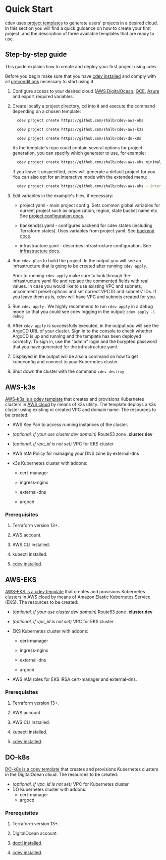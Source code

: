 # Quick Start

cdev uses [project templates](https://cluster.dev/template-development/) to generate users' projects in a desired cloud. In this section you will find a quick guidance on how to create your first project, and the description of three available templates that are ready to use.

## Step-by-step guide

This guide explains how to create and deploy your first project using cdev.

Before you begin make sure that you have [cdev installed](https://cluster.dev/installation/) and comply with all [preconditions](https://cluster.dev/prerequisites/) necessary to start using it.

1. Configure access to your desired cloud ([AWS](https://cluster.dev/aws-cloud-provider/),[DigitalOcean](https://cluster.dev/digital-ocean-cloud-provider/), [GCE](https://cluster.dev/google-cloud-provider/), [Azure](https://cluster.dev/azure-cloud-provider/) and export required variables.

2. Create locally a project directory, cd into it and execute the command depending on a chosen template:

    ```bash
      cdev project create https://github.com/shalb/cdev-aws-eks
    ```

    ```bash
      cdev project create https://github.com/shalb/cdev-aws-k3s
    ```

    ```bash
      cdev project create https://github.com/shalb/cdev-do-k8s
    ```
    
    As the template's repo could contain several options for project generation, you can specify which generator to use, for example:

    ```bash
      cdev project create https://github.com/shalb/cdev-aws-eks minimal
    ```

    If you leave it unspecified, cdev will generate a default project for you. You can also opt for an interactive mode with the extended menu:

    ```bash
      cdev project create https://github.com/shalb/cdev-aws-eks --interactive
    ```

3. Edit variables in the example's files, if necessary:

    * project.yaml - main project config. Sets common global variables for current project such as organization, region, state bucket name etc. See [project configuration docs](https://cluster.dev/project-configuration/#project).

    * backend(s).yaml - configures backend for cdev states (including Terraform states). Uses variables from project.yaml. See [backend docs](https://cluster.dev/project-configuration/#backends).

    * infrastructure.yaml - describes infrastructure configuration. See [infrastructure docs](https://cluster.dev/project-configuration/#infrastructure).

4. Run `cdev plan` to build the project. In the output you will see an infrastructure that is going to be created after running `cdev apply`.

    Prior to running `cdev apply` make sure to look through the infrastructure.yaml file and replace the commented fields with real values. In case you would like to use existing VPC and subnets, uncomment preset options and set correct VPC ID and subnets' IDs. If you leave them as is, cdev will have VPC and subnets created for you.

5. Run `cdev apply` . We highly recommend to run `cdev apply` in a debug mode so that you could see cdev logging in the output: `cdev apply -l debug`

6. After `cdev apply` is successfully executed, in the output you will see the ArgoCD URL of your cluster. Sign in to the console to check whether ArgoCD is up and running and the template has been deployed correctly. To sign in, use the "admin" login and the bcrypted password that you have generated for the infrastructure.yaml.

7. Displayed in the output will be also a command on how to get kubeconfig and connect to your Kubernetes cluster.

8. Shut down the cluster with the command `cdev destroy`

## AWS-k3s

[AWS-k3s is a cdev template](https://github.com/shalb/cdev-aws-k3s) that creates and provisions Kubernetes clusters in [AWS cloud](https://cluster.dev/aws-cloud-provider/) by means of k3s utility. The template deploys a k3s cluster using existing or created VPC and domain name. The resources to be created:

* AWS Key Pair to access running instances of the cluster.

* *(optional, if your use cluster.dev domain)* Route53 zone **<cluster-name>.cluster.dev**

* *(optional, if vpc_id is not set)* VPC for EKS cluster

* AWS IAM Policy for managing your DNS zone by external-dns

* k3s Kubernetes cluster with addons:

    * cert-manager

    * ingress-nginx

    * external-dns

    * argocd

### Prerequisites

1. Terraform version 13+.

2. AWS account.

3. AWS CLI installed.

4. kubectl installed.

5. [cdev installed](https://cluster.dev/installation/).

## AWS-EKS

[AWS-EKS is a cdev template](https://github.com/shalb/cdev-aws-eks) that creates and provisions Kubernetes clusters in [AWS cloud](https://cluster.dev/aws-cloud-provider/) by means of Amazon Elastic Kubernetes Service (EKS). The resources to be created:

* *(optional, if your use cluster.dev domain)* Route53 zone **<cluster-name>.cluster.dev**

* *(optional, if vpc_id is not set)* VPC for EKS cluster

* EKS Kubernetes cluster with addons:

    * cert-manager

    * ingress-nginx

    * external-dns

    * argocd

* AWS IAM roles for EKS IRSA cert-manager and external-dns.

### Prerequisites

1. Terraform version 13+.

2. AWS account.

3. AWS CLI installed.

4. kubectl installed.

5. [cdev installed](https://cluster.dev/installation/).

## DO-k8s

[DO-k8s is a cdev template](https://github.com/shalb/cdev-do-k8s) that creates and provisions Kubernetes clusters in the DigitalOcean cloud. The resources to be created:

* *(optional, if vpc_id is not set)* VPC for Kubernetes cluster
* DO Kubernetes cluster with addons:
    * cert-manager
    * argocd

### Prerequisites

1. Terraform version 13+.

2. DigitalOcean account.

3. [doctl installed](https://docs.digitalocean.com/reference/doctl/how-to/install/).

4. [cdev installed](https://cluster.dev/installation/).
